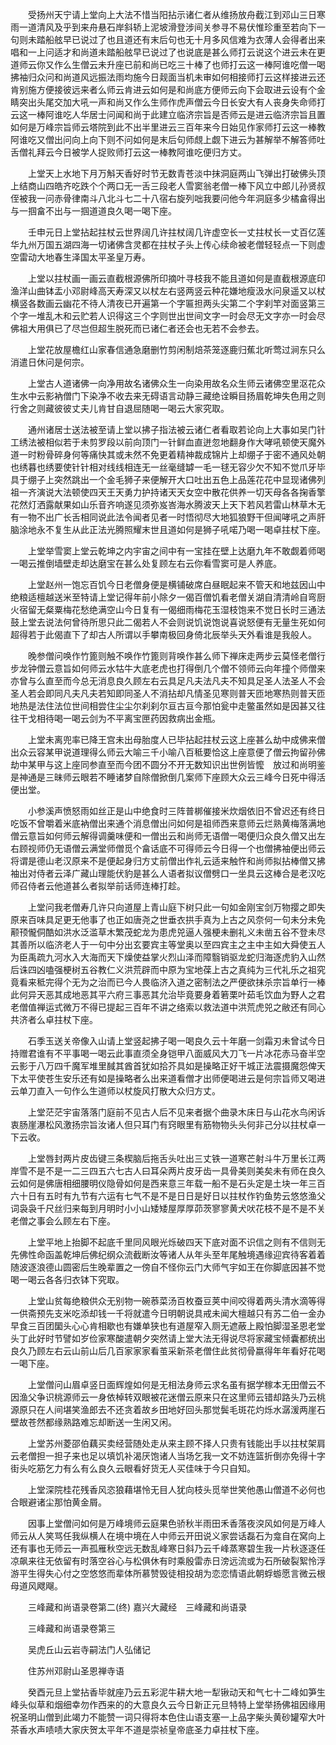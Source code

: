 <!-- { "loadSidebar": true } -->
　　受扬州天宁请上堂向上大法不惜当阳拈示诸仁者从维扬放舟截江到邓山三日寒雨一道清风及乎到来舟悬石岸斜轿上泥坡滑登涉间关参寻不易伏惟珍重至若向下一句则未踏船舷早已说过了也且道还有末后句也无十月多风信难为衣薄人会得者出来唱和一上问适才和尚道未踏船舷早已说过了也说底是甚么师打云说这个进云未在更道师云你又作么生僧云未升座已前和尚已吃三十棒了也师打云这一棒阿谁吃僧一喝拂袖归众问和尚道风远振法雨均施今日觌面当机未审如何相接师打云这样接进云还肯别施方便接彼远来者么师云肯进云如何是和尚底方便师云向下会取进云设有个金睛突出头尾交加大吼一声和尚又作么生师作虎声僧云今日长安大有人丧身失命师打云这一棒阿谁吃人华居士问闻和尚于此建立临济宗旨是否师云是进云临济宗旨且置如何是万峰宗旨师云塔院到此不出半里进云三百年来今日始见作家师打云这一棒教阿谁吃又僧出问向上向下则不问如何是末后句师覤上觑下进云为甚解举不解答师吐舌僧礼拜云今日被学人捉败师打云这一棒教阿谁吃便归方丈。

　　上堂天上水地下月万斛天香好时节无数青苍淡中抹洞庭两山飞弹出打破佛头顶上结商山四皓齐吃跌个个两口无一舌三段老人雪窦翁老僧一棒下风立中郎儿孙贤叔侄被我一问赤骨律南斗八北斗七二十八宿右旋列咄我要问他今年洞庭多少橘畣得出与一掴畣不出与一掴道道良久喝一喝下座。

　　壬申元日上堂拈起拄杖云世界阔几许拄杖阔几许虚空长一丈拄杖长一丈百亿莲华九州万国五湖四海一切诸佛含灵都在拄杖子头上传心续命被老僧轻轻点一下则虚空雷动大地春生泽国太平圣皇万寿。

　　上堂以拄杖画一画云直截根源佛所印摘叶寻枝我不能且道如何是直截根源底印渔洋山曲钵盂小邓尉峰高天寿深又以杖左右竖两竖云种花嫌地瘦汲水问泉遥又以杖横竖各数画云幽花不待人清夜已开遍第一个字匾担两头尖第二个字刹竿对面竖第三个字一堆乱木和云贮若人识得这三个字则世出世间文字一时会尽无文字亦一时会尽佛祖大用俱已了尽岂但超生脱死而已诸仁者还会也无若不会参去。

　　上堂花放屋檐红山家春信通急磨删竹剪闲制焙茶笼逐鹿归蕉北听莺过涧东只么消遣日休问是何宗。

　　上堂古人道诸佛一向净用故名诸佛众生一向染用故名众生师云诸佛空里沤花众生水中云影衲僧门下染净不收去来无碍语言动静三藏绝诠瞬目扬眉乾坤失色用之则行舍之则藏彼彼丈夫儿肯甘自退屈随喝一喝云大家究取。

　　通州诸居士送法被至请上堂以拂子指法被云诸仁者看取若论向上大事如吴门针工绣法被相似若于未剪罗段以前向顶门一针鲜血直迸忽地翻身作大哮吼顿使天魔外道一时粉骨碎身何等痛快其或未然不免更着精神裁成锦片上却绷子于密不通风处朝也绣暮也绣要使针针相对线线相连无一丝毫缝罅一毛一毬无容少欠不知不觉爪牙毕具于绷子上突然跳出一个金毛狮子来便解开大口吐出五色上品莲花花中显现诸佛列祖一齐演说大法顿使四天王天勇力护持诸天天女空中散花供养一切天母各各掬香擎花然灯洒露献果如山乐音齐响遂见须弥岌峇海水腾波天上天下若风若雷山林草木无有一物不出广长舌相同说此法令闻者见者一时悟彻尽大地狐狼野干但闻哮吼之声肝脑涂地永不复生从此正法光腾照耀末世且道如何是狮子吼喏乃喝一喝卓拄杖下座。

　　上堂举雪窦上堂云乾坤之内宇宙之间中有一宝挂在壁上达磨九年不敢觑着师喝一喝云推倒墙壁走却达磨宝在甚么处复顾左右云你看雪窦可是人养底。

　　上堂赵州一饱忘百饥今日老僧身便是横铺破席白昼眠起来不管天和地兹因山中绝粮适檀越送米至特请上堂记得年前小除夕一偈百僧饥看老僧关湖自清清岭自弯厨火宿留无粲粟梅花愁绝满空山今日复有一偈细雨梅花玉湿枝饱来不觉日长时三通法鼓上堂去说法何曾待所思只此二偈若人不会则说饥说饱说喜说怒便有无量生死如何超得若于此偈直下了却古人所谓以手攀南极回身倚北辰举头天外看谁是我般人。

　　晚参僧问唤作竹篦则触不唤作竹篦则背唤作甚么师下禅床走两步云莫怪老僧行步龙钟僧云意旨如何师云水牯牛大底老虎也打得倒几个僧不领师云向年撞个师僧来亦曾与么直至而今总无消息良久顾左右云具足凡夫法凡夫不知具足圣人法圣人不会圣人若会即同凡夫凡夫若知即同圣人不消拈却凡情圣见寒则普天匝地寒热则普天匝地热是法住法位世间相尝住尘尘尔刹刹尔亘古亘今那怕瓮中走鳖虽然如是因甚又往往干戈相待喝一喝云剑为不平离宝匣药因救病出金瓶。

　　上堂未离兜率已降王宫未出母胎度人已毕拈起拄杖云这上座甚么劫中成佛来僧出众云容某甲说道理得么师云大喻三千小喻八百秪要恰这上座意便了僧云拘留孙佛劫中某甲与这上座同参直至而今团不圆分不开无数知识出世例皆懡　放过和尚明鉴是神通是三昧师云眼若不睡诸梦自除僧掀倒几案师下座顾大众云三峰今日死中得活便出堂。

　　小参溪声愤怒雨如丝正是山中绝食时三阵普梆催接米炊烟依旧不曾迟还有终日吃饭不曾嚼着米底衲僧出来通个消息僧出问如何是祖师西来意师云烂熟黄梅落满地僧云意旨如何师云解得调羹味便和一僧出云和尚师无语僧一喝便归众良久僧又出左右顾视师仍无语僧云满堂师僧觅个畣话底不可得师云今日得一个也僧拂袖便出师云将谓是德山老汉原来不是便起身归方丈前僧出作礼云适来触忤和尚师拟拈棒僧又拂袖出对侍者云泽广藏山理能伏豹是甚么人语者拟议僧劈口一坐具云这棒合是老汉吃师召侍者云他道甚么者拟举前话师连棒打趁。

　　上堂问我老僧寿几许只向道屋上青山庭下树只此一句如金刚宝剑万物撄之即失原来百味具足更无他事了也正如唐尧之世垂衣拱手真为上古之风奈何一句未分未免颟顸儱侗酷如洪水泛滥草木繁茂蛇龙为患虎兕逼人强梗未删礼义未凿五谷不登未尽其善所以临济老人于一句中分出玄要宾主等堂奥以至四宾主之主中主如大舜使五人为臣禹疏九河水入大海而天下燥使益掌火烈山泽而障翳销驱龙蛇归海逐虎豹入山然后诛四凶嗑强梗树五谷教仁义洪荒辟而中原为宝地葆上古之真纯为三代礼乐之祖究竟看来秪完得个无为之治而已今人畏临济入道之密制法之严便欲抹杀宗旨单行一棒此何异天恶其成地恶其平六府三事恶其允治毕竟要身着箬栗叶茹毛饮血为野人之君老僧值禅运式微万不得已提起三百年不讲之络索以救法道中洪荒虎兕之敝还有同心共济者么卓拄杖下座。

　　石季玉送关帝像入山请上堂竖起拂子喝一喝良久云十年磨一剑霜刃未曾试今日持赠君谁有不平事喝一喝云此事直须全身铠甲八面威风大刀飞一片冰花赤马奋半空云影于八万四千魔军堆里馘其酋首犹如拾芥具如是操略正好干城正法震摄魔怨俾天下太平使苍生安乐还有如是操略者么出来道看僧才出师便喝进云是何宗旨师又喝进云单刀直入一句作么生道师以杖旋风打散大众归方丈。

　　上堂茫茫宇宙落落门庭前不见古人后不见来者据个曲录木床日与山花水鸟闲诉衷肠崖瀑松风激扬宗旨汝诸人但只耳门有窍眼里有筋物物头头何非己分以拄杖卓一下云收。

　　上堂唇封两片皮齿键三条楔脑后拖舌头吐出三丈铁一道寒芒射斗牛万里长江两岸雪不是不是一二三四五六七古人曰耳朵两片皮牙齿一具骨美则美矣未有师在良久云如何是佛唐相细腰明仪隐骨如何是西来意三年载一船不是石头定是土块一年三百六十日有五时有九节有六运有七气不是不是日日是好日以拄杖作钓鱼势云悠悠渔父词袅袅千尺丝归来每到月明时小小山矮矮屋厚厚茆茨寥寥黄犬吠花枝不是不是不关老僧之事会么顾左右下座。

　　上堂平地上抬脚不起底千里同风眼光烁破四天下底对面不识信之则有不信则无先佛性命函盖乾坤后佛纪纲众流截断汝等诸人从年头至年尾触境遇缘迎宾待客着着随波逐浪德山圆密后生晚辈置之一傍自不怪你云门大师气宇如王在你脚底因甚不觉喝一喝云各各归衣钵下究取。

　　上堂山贫每绝粮供众无别物一碗菾菜汤百枚蚕豆荚中间咬得着两头清水滴等得一供斋预先支米吃添却钱一千将就遣今日明朝说具戒未闻大檀越只有苏二伯一金办早食三百团圞头心心肯相歇也有嫌单狭也有道屋窄入厕无遮蔽上殿怕脚湿圣恩老堂头丁此好时节譬如岁俭家寒酸遣朝夕突然请上堂大法无得说尽将家藏宝倾囊都统出良久乃顾左右云山前山后几百家家家看茧采新茶老僧住此贫彻骨嬴得年年看好花喝一喝下座。

　　上堂僧问山眉卓竖日面辉煌如何是无相法身师云求名虽有据学稼本无田僧云不因渔父争识桃源师云一身依棹转双眼被花迷僧云原来只在这里师云错却路头乃云桃源原只在人间堪笑渔郎去不还贪着故乡田地好回头那觉鬓毛斑花灼烁水潺湲两崖石壁故苍然都缘熟路难忘却断送一生闲又闲。

　　上堂苏州菱邵伯藕买卖经营随处走从来主顾不择人只贵有钱能出手以拄杖架肩云老僧担一担子来也足以填饥补渴厌饱诸人当场乞我一文不妨连篮折倒亦免得十字街头吃筋乞力有么有么良久云眼看好货无人买佳味于今只自知。

　　上堂深院桂花残香风恣狼藉堪怜无目人犹向枝头觅举世笑他愚山僧道不必何也合眼避诸尘那怕黄金屑。

　　因事上堂僧问如何是万峰境师云庭果色骄秋半雨田禾香落夜湥风如何是万峰人师云从人笑骂任我纵横人在境中境在人中师云开田说义家尝话磊石为龛自在窝向上还有事也无师云一声孤雁秋空远无数乱峰寒日斜乃云千峰蒸寒碧生我一片秋逐逐任凉飙来往无依留有时落空谷心与松俱休有时乘殷雷赤日滂远流或为石所破裂絮怜浮游平生得失心付之空悠悠而辈体所慕赞毁徒相投胡为恋恋情语此朝蜉蝣愿言微云根母道风飕飗。

　　三峰藏和尚语录卷第二(终)
嘉兴大藏经　三峰藏和尚语录


　　三峰藏和尚语录卷第三

　　吴虎丘山云岩寺嗣法门人弘储记

　　住苏州邓尉山圣恩禅寺语

　　癸酉元旦上堂拈香毕就座乃云五彩泥牛耕大地一犁锹动天和气七十二峰如笋生峰头似草和烟细幸勿作西来的的大意良久云今日新正元旦特特上堂举扬佛祖因缘用祝圣明山僧到此竭力不能赞一词只得将本色住山语支塞一上品字柴头黄砂罐窄大叶茶香水声啧啧大家庆贺太平年不道是崇祯皇帝底圣力卓拄杖下座。

